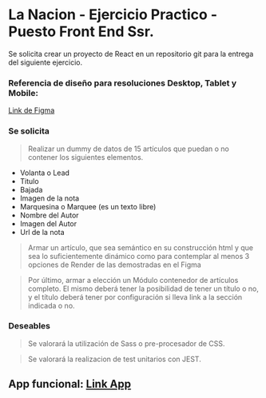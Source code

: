 # La Nacion - Ejercicio Practico - Puesto Front End Ssr.

Se solicita crear un proyecto de React en un repositorio git para la entrega del siguiente ejercicio.

### Referencia de diseño para resoluciones Desktop, Tablet y Mobile:

[Link de Figma](https://www.figma.com/file/ZCOb2Rzec4auTH2iTwXlXZ/Entrevista-LN?node-id=0%3A1)

### Se solicita

> Realizar un dummy de datos de 15 artículos que puedan o no contener los siguientes elementos.

-   Volanta o Lead
-   Titulo
-   Bajada
-   Imagen de la nota
-   Marquesina o Marquee (es un texto libre)
-   Nombre del Autor
-   Imagen del Autor
-   Url de la nota

> Armar un artículo, que sea semántico en su construcción html y que sea lo suficientemente dinámico como para contemplar al menos 3 opciones de Render de las demostradas en el Figma

> Por último, armar a elección un Módulo contenedor de artículos completo. El mismo deberá tener la posibilidad de tener un título o no, y el título deberá tener por configuración si lleva link a la sección indicada o no.

### Deseables

> Se valorará la utilización de Sass o pre-procesador de CSS.

> Se valorará la realizacion de test unitarios con JEST.

## App funcional: [Link App](https://la-nacion-ejercicio-frontend.vercel.app/)


